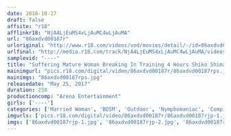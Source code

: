 ```yaml
---
date: 2018-10-27
draft: false
affsite: "r18"
afflinkr18: "NjA4LjEuMS4xLjAuMC4wLjAuMA"
url: "86axdvd00187r"
urloriginal: "http://www.r18.com/videos/vod/movies/detail/-/id=86axdvd00187r"
urlfinal: "http://media.r18.com/track/NjA4LjEuMS4xLjAuMC4wLjAuMA/videos/vod/movies/detail/-/id=86axdvd00187r"
samplevid: "----"
title: "Suffering Mature Woman Breaking In Training 4 Hours Shiko Shima Selection"
mainimgurl: "pics.r18.com/digital/video/86axdvd00187r/86axdvd00187rps.jpg"
mainimgs: "86axdvd00187rps.jpg"
releasedate: "May 25, 2017"
duration: 238
productioncomp: "Arena Entertainment"
girls: ['----']
categories: ['Married Woman', 'BDSM', 'Outdoor', 'Nymphomaniac', 'Compilation']
imgurls: ['pics.r18.com/digital/video/86axdvd00187r/86axdvd00187rjp-1.jpg', 'pics.r18.com/digital/video/86axdvd00187r/86axdvd00187rjp-2.jpg', 'pics.r18.com/digital/video/86axdvd00187r/86axdvd00187rjp-3.jpg', 'pics.r18.com/digital/video/86axdvd00187r/86axdvd00187rjp-4.jpg', 'pics.r18.com/digital/video/86axdvd00187r/86axdvd00187rjp-5.jpg', 'pics.r18.com/digital/video/86axdvd00187r/86axdvd00187rjp-6.jpg', 'pics.r18.com/digital/video/86axdvd00187r/86axdvd00187rjp-7.jpg', 'pics.r18.com/digital/video/86axdvd00187r/86axdvd00187rjp-8.jpg', 'pics.r18.com/digital/video/86axdvd00187r/86axdvd00187rjp-9.jpg', 'pics.r18.com/digital/video/86axdvd00187r/86axdvd00187rjp-10.jpg', 'pics.r18.com/digital/video/86axdvd00187r/86axdvd00187rjp-11.jpg', 'pics.r18.com/digital/video/86axdvd00187r/86axdvd00187rjp-12.jpg', 'pics.r18.com/digital/video/86axdvd00187r/86axdvd00187rjp-13.jpg', 'pics.r18.com/digital/video/86axdvd00187r/86axdvd00187rjp-14.jpg', 'pics.r18.com/digital/video/86axdvd00187r/86axdvd00187rjp-15.jpg', 'pics.r18.com/digital/video/86axdvd00187r/86axdvd00187rjp-16.jpg', 'pics.r18.com/digital/video/86axdvd00187r/86axdvd00187rjp-17.jpg', 'pics.r18.com/digital/video/86axdvd00187r/86axdvd00187rjp-18.jpg', 'pics.r18.com/digital/video/86axdvd00187r/86axdvd00187rjp-19.jpg', 'pics.r18.com/digital/video/86axdvd00187r/86axdvd00187rjp-20.jpg']
imgs: ['86axdvd00187rjp-1.jpg', '86axdvd00187rjp-2.jpg', '86axdvd00187rjp-3.jpg', '86axdvd00187rjp-4.jpg', '86axdvd00187rjp-5.jpg', '86axdvd00187rjp-6.jpg', '86axdvd00187rjp-7.jpg', '86axdvd00187rjp-8.jpg', '86axdvd00187rjp-9.jpg', '86axdvd00187rjp-10.jpg', '86axdvd00187rjp-11.jpg', '86axdvd00187rjp-12.jpg', '86axdvd00187rjp-13.jpg', '86axdvd00187rjp-14.jpg', '86axdvd00187rjp-15.jpg', '86axdvd00187rjp-16.jpg', '86axdvd00187rjp-17.jpg', '86axdvd00187rjp-18.jpg', '86axdvd00187rjp-19.jpg', '86axdvd00187rjp-20.jpg']
---
```

